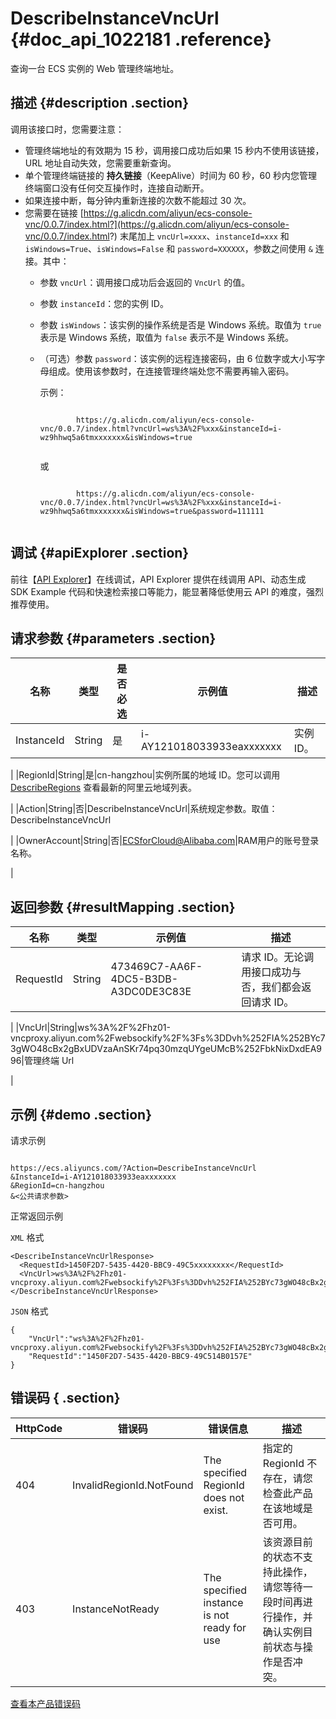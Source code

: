 # DescribeInstanceVncUrl {#doc_api_1022181 .reference}

查询一台 ECS 实例的 Web 管理终端地址。

## 描述 {#description .section}

调用该接口时，您需要注意：

-   管理终端地址的有效期为 15 秒，调用接口成功后如果 15 秒内不使用该链接，URL 地址自动失效，您需要重新查询。
-   单个管理终端链接的 **持久链接**（KeepAlive）时间为 60 秒，60 秒内您管理终端窗口没有任何交互操作时，连接自动断开。
-   如果连接中断，每分钟内重新连接的次数不能超过 30 次。
-   您需要在链接 [https://g.alicdn.com/aliyun/ecs-console-vnc/0.0.7/index.html?](https://g.alicdn.com/aliyun/ecs-console-vnc/0.0.7/index.html?) 末尾加上 `vncUrl=xxxx`、`instanceId=xxx` 和 `isWindows=True`、`isWindows=False` 和 `password=XXXXXX`，参数之间使用 `&` 连接。其中：
    -   参数 `vncUrl`：调用接口成功后会返回的 `VncUrl` 的值。
    -   参数 `instanceId`：您的实例 ID。
    -   参数 `isWindows`：该实例的操作系统是否是 Windows 系统。取值为 `true` 表示是 Windows 系统，取值为 `false` 表示不是 Windows 系统。
    -   （可选）参数 `password`：该实例的远程连接密码，由 6 位数字或大小写字母组成。使用该参数时，在连接管理终端处您不需要再输入密码。

        示例：

        ```
        
                https://g.alicdn.com/aliyun/ecs-console-vnc/0.0.7/index.html?vncUrl=ws%3A%2F%xxx&instanceId=i-wz9hhwq5a6tmxxxxxxx&isWindows=true
                
        ```

        或

        ```
        
                https://g.alicdn.com/aliyun/ecs-console-vnc/0.0.7/index.html?vncUrl=ws%3A%2F%xxx&instanceId=i-wz9hhwq5a6tmxxxxxxx&isWindows=true&password=111111
                
        ```


## 调试 {#apiExplorer .section}

前往【[API Explorer](https://api.aliyun.com/#product=Ecs&api=DescribeInstanceVncUrl)】在线调试，API Explorer 提供在线调用 API、动态生成 SDK Example 代码和快速检索接口等能力，能显著降低使用云 API 的难度，强烈推荐使用。

## 请求参数 {#parameters .section}

|名称|类型|是否必选|示例值|描述|
|--|--|----|---|--|
|InstanceId|String|是|i-AY121018033933eaxxxxxxx|实例 ID。

 |
|RegionId|String|是|cn-hangzhou|实例所属的地域 ID。您可以调用 [DescribeRegions](~~25609~~) 查看最新的阿里云地域列表。

 |
|Action|String|否|DescribeInstanceVncUrl|系统规定参数。取值：DescribeInstanceVncUrl

 |
|OwnerAccount|String|否|ECSforCloud@Alibaba.com|RAM用户的账号登录名称。

 |

## 返回参数 {#resultMapping .section}

|名称|类型|示例值|描述|
|--|--|---|--|
|RequestId|String|473469C7-AA6F-4DC5-B3DB-A3DC0DE3C83E|请求 ID。无论调用接口成功与否，我们都会返回请求 ID。

 |
|VncUrl|String|ws%3A%2F%2Fhz01-vncproxy.aliyun.com%2Fwebsockify%2F%3Fs%3DDvh%252FIA%252BYc73gWO48cBx2gBxUDVzaAnSKr74pq30mzqUYgeUMcB%252FbkNixDxdEA996|管理终端 Url

 |

## 示例 {#demo .section}

请求示例

``` {#request_demo}

https://ecs.aliyuncs.com/?Action=DescribeInstanceVncUrl
&InstanceId=i-AY121018033933eaxxxxxxx
&RegionId=cn-hangzhou
&<公共请求参数>

```

正常返回示例

`XML` 格式

``` {#xml_return_success_demo}
<DescribeInstanceVncUrlResponse>
  <RequestId>1450F2D7-5435-4420-BBC9-49C5xxxxxxxx</RequestId>
  <VncUrl>ws%3A%2F%2Fhz01-vncproxy.aliyun.com%2Fwebsockify%2F%3Fs%3DDvh%252FIA%252BYc73gWO48cBx2gBxUDVzaAnSKr74pq30mzqUYgeUMcB%252FbkNixDxdEA996</VncUrl>
</DescribeInstanceVncUrlResponse>

```

`JSON` 格式

``` {#json_return_success_demo}
{
	"VncUrl":"ws%3A%2F%2Fhz01-vncproxy.aliyun.com%2Fwebsockify%2F%3Fs%3DDvh%252FIA%252BYc73gWO48cBx2gBxUDVzaAnSKr74pq30mzqUYgeUMcB%252FbkNixDxdEA996",
	"RequestId":"1450F2D7-5435-4420-BBC9-49C514B0157E"
}
```

## 错误码 { .section}

|HttpCode|错误码|错误信息|描述|
|--------|---|----|--|
|404|InvalidRegionId.NotFound|The specified RegionId does not exist.|指定的 RegionId 不存在，请您检查此产品在该地域是否可用。|
|403|InstanceNotReady|The specified instance is not ready for use|该资源目前的状态不支持此操作，请您等待一段时间再进行操作，并确认实例目前状态与操作是否冲突。|

[查看本产品错误码](https://error-center.aliyun.com/status/product/Ecs)

